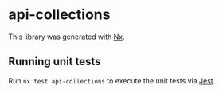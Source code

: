 # api-collections

This library was generated with [Nx](https://nx.dev).

## Running unit tests

Run `nx test api-collections` to execute the unit tests via [Jest](https://jestjs.io).
